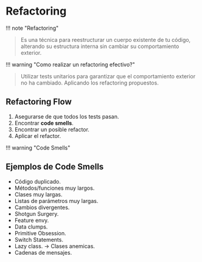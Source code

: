 # Refactoring

!!! note "Refactoring"
> Es una técnica para reestructurar un cuerpo existente de tu código, alterando su estructura interna sin cambiar su comportamiento exterior.


!!! warning "Como realizar un refactoring efectivo?"
> Utilizar tests unitarios para garantizar que el comportamiento exterior no ha cambiado.
> Aplicando los refactoring propuestos.

## Refactoring Flow
1. Asegurarse de que todos los tests pasan.
2. Encontrar **code smells**.
3. Encontrar un posible refactor.
4. Aplicar el refactor.


!!! warning "Code Smells"
## Ejemplos de Code Smells
- Código duplicado.
- Métodos/funciones muy largos.
- Clases muy largas.
- Listas de parámetros muy largas.
- Cambios divergentes.
- Shotgun Surgery.
- Feature envy.
- Data clumps.
- Primitive Obsession.
- Switch Statements.
- Lazy class. -> Clases anemicas.
- Cadenas de mensajes.